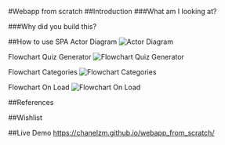 #Webapp from scratch
##Introduction
###What am I looking at?

###Why did you build this?

##How to use
SPA Actor Diagram
![Actor Diagram](https://github.com/ChanelZM/webapp_from_scratch/blob/master/jpg/SPA_actor_diagram.svg)

Flowchart Quiz Generator
![Flowchart Quiz Generator](https://github.com/ChanelZM/webapp_from_scratch/blob/master/jpg/flowchartquizgenerator.svg)

Flowchart Categories
![Flowchart Categories](https://github.com/ChanelZM/webapp_from_scratch/blob/master/jpg/flowchartcategories.svg)

Flowchart On Load
![Flowchart On Load](https://github.com/ChanelZM/webapp_from_scratch/blob/master/jpg/flowchartonload.svg)

##References

##Wishlist

##Live Demo
https://chanelzm.github.io/webapp_from_scratch/